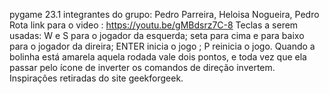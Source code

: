 pygame 23.1
 integrantes do grupo: Pedro Parreira, Heloisa Nogueira, Pedro Rota
 link para o video : https://youtu.be/gMBdsrz7C-8
 Teclas a serem usadas: W e S para o jogador da esquerda; seta para cima e para baixo para o jogador da direira; ENTER inicia o jogo ; P reinicia o jogo.
 Quando a bolinha está amarela aquela rodada vale dois pontos, e toda vez que ela passar pelo ícone de inverter os comandos de direção invertem.
 Inspirações retiradas do site geekforgeek.
